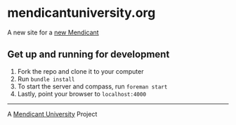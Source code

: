 mendicantuniversity.org
=======================

A new site for a [new Mendicant](https://github.com/mendicant/mendicantuniversity.org/wiki/Mendicant-University-roadmap)

## Get up and running for development

1. Fork the repo and clone it to your computer
2. Run `bundle install`
3. To start the server and compass, run `foreman start`
4. Lastly, point your browser to `localhost:4000`

---

A [Mendicant University](http://mendicantuniversity.org) Project